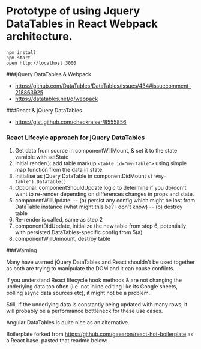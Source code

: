 Prototype of using Jquery DataTables in React Webpack architecture.
=====================

```
npm install
npm start
open http://localhost:3000
```

###jQuery DataTables & Webpack

- https://github.com/DataTables/DataTables/issues/434#issuecomment-218863925
- https://datatables.net/q/webpack

###React & jQuery DataTables

- https://gist.github.com/checkraiser/8555856


### React Lifecyle approach for jQuery DataTables

1. Get data from source in componentWillMount, & set it to the state varaible with setState
2. Initial render(): add table markup `<table id="my-table">` using simple map function from the data in state.
3. Initialise as jQuery DataTable in componentDidMount `$('#my-table').DataTable()`
4. Optional: componentShouldUpdate logic to determine if you do/don't want to re-render depending on differences changes in props and state.
5. componentWillUpdate:
-- (a) persist any config which might be lost from DataTable instance (what might this be? I don't know)
-- (b) destroy table
6. Re-render is called, same as step 2
7. componentDidUpdate, initialize the new table from step 6, potentially with persisted DataTables-specific config from 5(a)
8. componentWillUnmount, destroy table


###Warning

Many have warned jQuery DataTables and React shouldn't be used together as both are trying to manipulate the DOM and it can cause conflicts. 

If you understand React lifecycle hook methods & are not changing the underlying data too often (i.e. not inline editing like its Google sheets, polling async data sources etc), it might not be a problem.

Still, if the underlying data is constantly being updated with many rows, it will probably be a performance bottleneck for these use cases.

Angular DataTables is quite nice as an alternative.

Boilerplate forked from https://github.com/gaearon/react-hot-boilerplate as a React base. pasted that readme below:
